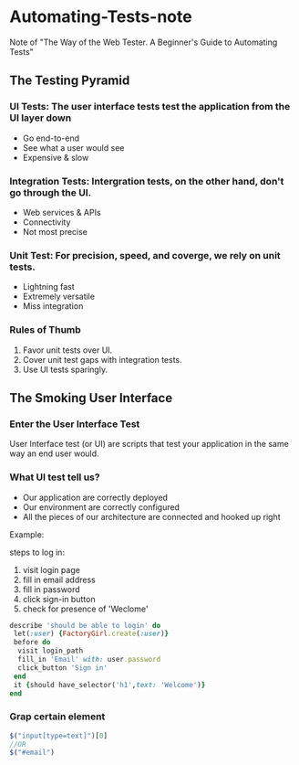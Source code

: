 # Automating-Tests-note
Note of "The Way of the Web Tester. A Beginner's Guide to Automating Tests"
## The Testing Pyramid
### UI Tests: The user interface tests test the application from the UI layer down
 - Go end-to-end
 - See what a user would see
 - Expensive & slow

### Integration Tests: Intergration tests, on the other hand, don't go through the UI.
 - Web services & APIs
 - Connectivity
 - Not most precise

### Unit Test: For precision, speed, and coverge, we rely on unit tests.
 - Lightning fast
 - Extremely versatile
 - Miss integration

### Rules of Thumb 
 1. Favor unit tests over UI.
 2. Cover unit test gaps with integration tests.
 3. Use UI tests sparingly.
## The Smoking User Interface
### Enter the User Interface Test
User Interface test (or UI) are scripts that test your application in the same way an end user would.
### What UI test tell us?
- Our application are correctly deployed
- Our environment are correctly configured
- All the pieces of our architecture are connected and hooked up right

Example: 

steps to log in:
1. visit login page
2. fill in email address
3. fill in password
4. click sign-in button
5. check for presence of 'Weclome'
```Ruby
describe 'should be able to login' do
 let(:user) {FactoryGirl.create(:user)}
 before do
  visit login_path
  fill_in 'Email' with: user.password
  click_button 'Sign in'
 end
 it {should have_selector('h1',text: 'Welcome')}
end
```
### Grap certain element
```JavaScript
$("input[type=text]")[0]
//OR
$("#email")
```
